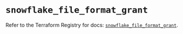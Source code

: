 # `snowflake_file_format_grant`

Refer to the Terraform Registry for docs: [`snowflake_file_format_grant`](https://registry.terraform.io/providers/snowflake-labs/snowflake/0.82.0/docs/resources/file_format_grant).
